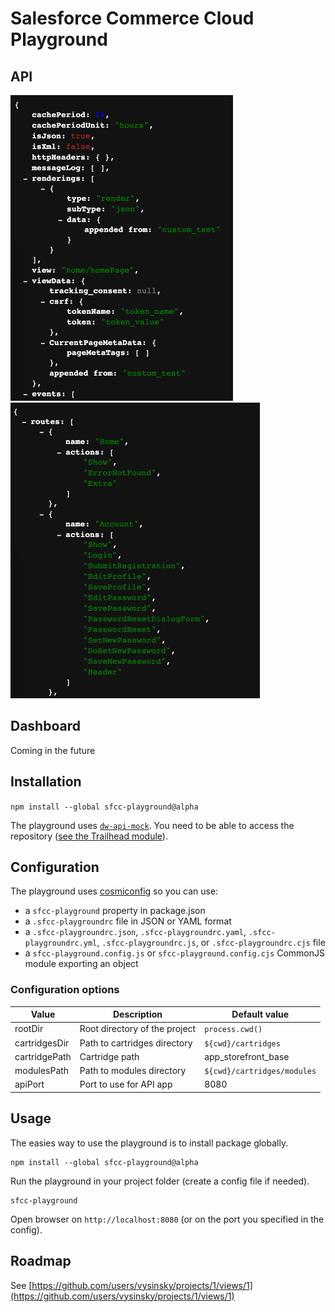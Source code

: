 # Salesforce Commerce Cloud Playground

## API

![json-response-route.png](json-response-route.png)
![json-response-routes.png](json-response-routes.png)

## Dashboard

Coming in the future

## Installation

`npm install --global sfcc-playground@alpha`

The playground uses [`dw-api-mock`](https://github.com/SalesforceCommerceCloud/dw-api-mock.git). You need to be able to access the repository ([see the Trailhead module](https://trailhead.salesforce.com/content/learn/modules/b2c-developer-resources-and-tools/b2c-developer-access-repositories)).

## Configuration

The playground uses [cosmiconfig](https://github.com/davidtheclark/cosmiconfig) so you can use:

- a `sfcc-playground` property in package.json
- a `.sfcc-playgroundrc` file in JSON or YAML format
- a `.sfcc-playgroundrc.json`, `.sfcc-playgroundrc.yaml`, `.sfcc-playgroundrc.yml`, `.sfcc-playgroundrc.js`, or `.sfcc-playgroundrc.cjs` file
- a `sfcc-playground.config.js` or `sfcc-playground.config.cjs` CommonJS module exporting an object

### Configuration options

| Value         | Description                   | Default value               |
|---------------|-------------------------------|-----------------------------|
| rootDir       | Root directory of the project | `process.cwd()`             |
| cartridgesDir | Path to cartridges directory  | `${cwd}/cartridges`         |
| cartridgePath | Cartridge path                | app_storefront_base         |
| modulesPath   | Path to modules directory     | `${cwd}/cartridges/modules` |
| apiPort       | Port to use for API app       | 8080                        |

## Usage

The easies way to use the playground is to install package globally.

```shell
npm install --global sfcc-playground@alpha
```

Run the playground in your project folder (create a config file if needed).

```shell
sfcc-playground
```

Open browser on `http://localhost:8080` (or on the port you specified in the config).

## Roadmap

See [https://github.com/users/vysinsky/projects/1/views/1](https://github.com/users/vysinsky/projects/1/views/1)
